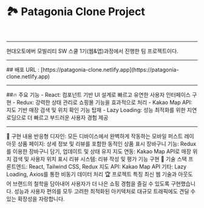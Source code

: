 # 🏞️ Patagonia Clone Project
<br>
<hr />
현대오토에버 모빌리티 SW 스쿨 1기(웹&앱)과정에서 진행한 팀 프로젝트이다.
<hr />
## 배포 URL : [https://patagonia-clone.netlify.app](https://patagonia-clone.netlify.app)
<hr />
##🔥 주요 기능
- React: 컴포넌트 기반 UI 설계로 빠르고 유연한 사용자 인터페이스 구현
- Redux: 강력한 상태 관리로 쇼핑몰 기능을 효과적으로 처리
- Kakao Map API: 지도 기반 매장 검색 및 위치 확인 기능 탑재
- Lazy Loading: 성능 최적화를 위한 지연 로딩으로 더 빠르고 부드러운 사용자 경험 제공
<br>
<hr />

🎯 구현 내용
반응형 디자인: 모든 디바이스에서 완벽하게 작동하는 모바일 퍼스트 레이아웃
상품 페이지: 상세 정보 및 리뷰를 포함한 동적인 상품 표시
장바구니 기능: Redux를 이용한 장바구니 담기, 업데이트 및 상태 유지
지도 연동: Kakao Map API로 매장 위치 검색 및 사용자 위치 표시
리뷰 시스템: 리뷰 작성 및 평가 기능 구현
🚀 기술 스택
프론트엔드: React, Tailwind CSS, Redux
지도 API: Kakao Map API
기타: Lazy Loading, Axios를 통한 비동기 데이터 처리
🏆 프로젝트 특징
최신 웹 기술과 아웃도어 브랜드의 철학을 담아내어 사용자가 더 나은 쇼핑 경험을 즐길 수 있도록 구현했습니다.
성능과 사용자 편의를 모두 고려한 최적화된 아키텍처로 대규모 트래픽에도 견딜 수 있는 확장성을 자랑합니다.
